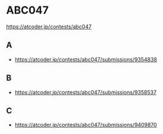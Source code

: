 # ABC047

https://atcoder.jp/contests/abc047

## A

- https://atcoder.jp/contests/abc047/submissions/9354838

## B

- https://atcoder.jp/contests/abc047/submissions/9358537

## C

- https://atcoder.jp/contests/abc047/submissions/9409870
